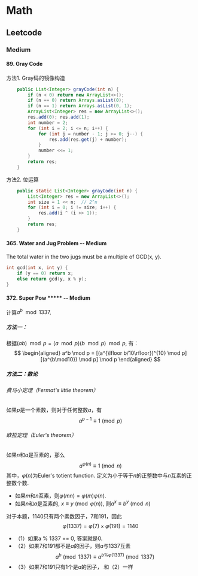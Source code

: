 # Math

## Leetcode 

### Medium

#### 89. Gray Code
方法1. Gray码的镜像构造
```java
    public List<Integer> grayCode(int n) {
        if (n < 0) return new ArrayList<>();
        if (n == 0) return Arrays.asList(0);
        if (n == 1) return Arrays.asList(0, 1);
        ArrayList<Integer> res = new ArrayList<>();
        res.add(0); res.add(1);
        int number = 2;
        for (int i = 2; i <= n; i++) {
            for (int j = number - 1; j >= 0; j--) {
                res.add(res.get(j) + number);
            }
            number <<= 1;
        }
        return res;
    }
```
方法2. 位运算
```java
    public static List<Integer> grayCode(int n) {
        List<Integer> res = new ArrayList<>();
        int size = 1 << n;  // 2^n
        for (int i = 0; i != size; i++) {
            res.add(i ^ (i >> 1));
        }
        return res;
    }
```

#### 365. Water and Jug Problem -- Medium

The total water in the two jugs must be a multiple of GCD(x, y).

```C++
int gcd(int x, int y) {
    if (y == 0) return x;
   	else return gcd(y, x % y); 
}
```

#### 372. Super Pow ***** -- Medium
计算$a^b \mod 1337$.

##### 方法一：
根据$(ab)\mod p = (a \mod p)(b \mod p) \mod p$, 有：
$$
\begin{aligned}
a^b \mod p = [(a^{\lfloor b/10\rfloor})^{10} \mod p] [(a^{b\mod10}) \mod p] \mod p
\end{aligned}
$$

##### 方法二：数论
###### 费马小定理（Fermat's little theorem）
如果$p$是一个素数，则对于任何整数$a$，有
$$
a^{p-1} \equiv 1 \pmod p
$$
###### 欧拉定理（Euler's theorem）
如果$n$和$a$是互素的，那么
$$
a^{\varphi(n)} \equiv 1 \pmod n
$$
其中，$\varphi(n)$为Euler's totient function. 定义为小于等于$n$的正整数中与$n$互素的正整数个数.

* 如果$m$和$n$互素，则$\varphi(mn)=\varphi(m)\varphi(n)$.
* 如果$n$和$a$是互素的, $x\equiv y\pmod {\varphi(n)}$, 则$a^x\equiv b^y \pmod n$

对于本题，1140只有两个素数因子，7和191，因此
$$
\varphi(1337) = \varphi(7) \times \varphi(191) = 1140
$$

* （1）如果a % 1337 == 0, 答案就是0.
* （2）如果7和191都不是$a$的因子，则$a$与1337互素
$$
a^b\pmod {1337} \equiv a^{b {\%} {\varphi(1337)}} \pmod {1337}
$$
* （3）如果7和191只有1个是$a$的因子， 和（2）一样